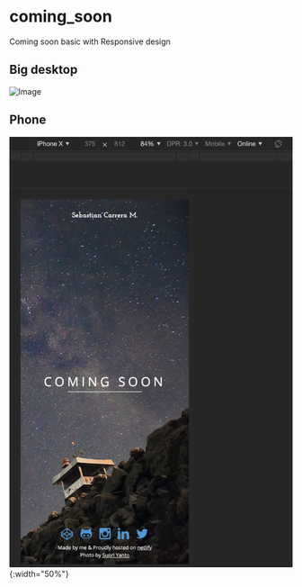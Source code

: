 # coming_soon

Coming soon basic with Responsive design

## Big desktop

![Image](/assets/img/Screen-1.png)

## Phone

![Image](/assets/img/Screen-2.png){:width="50%"}
